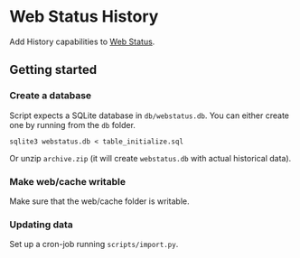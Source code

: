 # Web Status History

Add History capabilities to [Web Status](https://github.com/mozilla-l10n/webstatus).

## Getting started

### Create a database
Script expects a SQLite database in `db/webstatus.db`. You can either create one by running from the `db` folder.

```
sqlite3 webstatus.db < table_initialize.sql
```

Or unzip `archive.zip` (it will create `webstatus.db` with actual historical data).

### Make web/cache writable
Make sure that the web/cache folder is writable.

### Updating data
Set up a cron-job running `scripts/import.py`.
